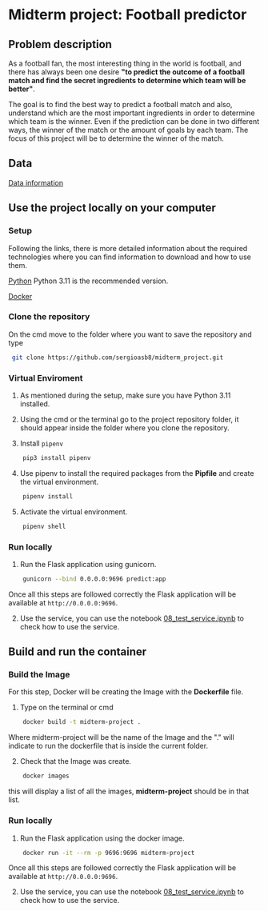 # Midterm project: Football predictor


## Problem description

As a football fan, the most interesting thing in the world is football, and there has always been one desire __"to predict the outcome of a football match and find the secret ingredients to determine which team will be better"__. 

The goal is to find the best way to predict a football match and also, understand which are the most important ingredients in order to determine which team is the winner. Even if the prediction can be done in two different ways, the winner of the match or the amount of goals by each team. The focus of this project will be to determine the winner of the match.


## Data

[Data information](https://github.com/sergioasb8/midterm_project/blob/main/data/data.md)


## Use the project locally on your computer

### Setup

Following the links, there is more detailed information about the required technologies where you can find information to download and how to use them.

[Python](https://www.python.org/) Python 3.11 is the recommended version.

[Docker](https://www.docker.com/)

### Clone the repository

On the cmd move to the folder where you want to save the repository and type

```bash
 git clone https://github.com/sergioasb8/midterm_project.git
```

### Virtual Enviroment

1. As mentioned during the setup, make sure you have Python 3.11 installed.

2. Using the cmd or the terminal go to the project repository folder, it should appear inside the folder where you clone the repository.

3. Install ```pipenv```

```bash
    pip3 install pipenv
```

4. Use pipenv to install the required packages from the **Pipfile** and create the virtual environment.

```bash
    pipenv install
```

5. Activate the virtual environment.

```bash
    pipenv shell
```


### Run locally

1. Run the Flask application using gunicorn.

```bash
    gunicorn --bind 0.0.0.0:9696 predict:app
```

Once all this steps are followed correctly the Flask application will be available at ```http://0.0.0.0:9696```.

2. Use the service, you can use the notebook [08_test_service.ipynb](https://github.com/sergioasb8/midterm_project/blob/main/notebooks/08_test_service.ipynb) to check how to use the service.


## Build and run the container

### Build the Image

For this step, Docker will be creating the Image with the **Dockerfile** file.

1. Type on the terminal or cmd

```bash
    docker build -t midterm-project .
```

Where midterm-project will be the name of the Image and the "." will indicate to run the dockerfile that is inside the current folder.

2. Check that the Image was create.

```bash
    docker images
```

this will display a list of all the images, **midterm-project** should be in that list.

### Run locally

1. Run the Flask application using the docker image.

```bash
    docker run -it --rm -p 9696:9696 midterm-project
```

Once all this steps are followed correctly the Flask application will be available at ```http://0.0.0.0:9696```.

2. Use the service, you can use the notebook [08_test_service.ipynb](https://github.com/sergioasb8/midterm_project/blob/main/notebooks/08_test_service.ipynb) to check how to use the service.

